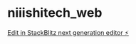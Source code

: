 # niiishitech_web

[Edit in StackBlitz next generation editor ⚡️](https://stackblitz.com/~/github.com/sws121-max/niiishitech_web)